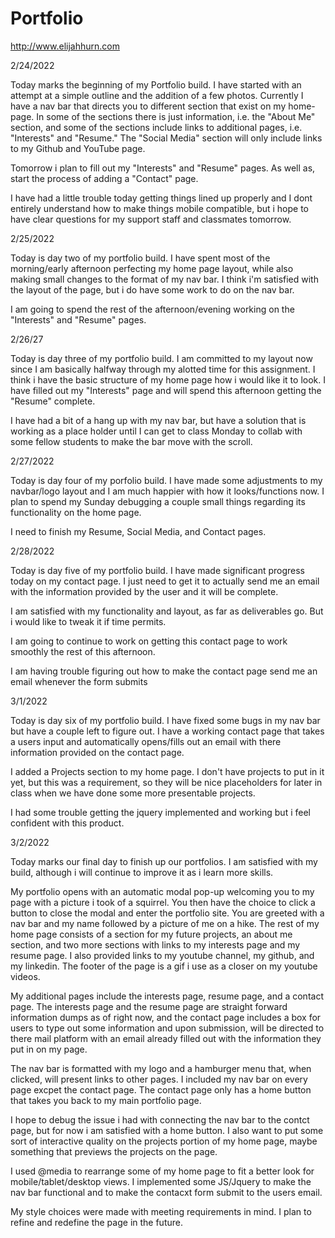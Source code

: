 # Portfolio

http://www.elijahhurn.com

2/24/2022

Today marks the beginning of my Portfolio build. I have started with an attempt at a simple outline and the addition of a few photos. 
Currently I have a nav bar that directs you to different section that exist on my home-page. In some of the sections there is just information, i.e. the "About Me" section, and some of the sections include links to additional pages, i.e. "Interests" and "Resume." The "Social Media" section will only include links to my Github and YouTube page. 

Tomorrow i plan to fill out my "Interests" and "Resume" pages. As well as, start the process of adding a "Contact" page.

I have had a little trouble today getting things lined up properly and I dont entirely understand how to make things mobile compatible,  but i hope to have clear questions for my support staff and classmates tomorrow. 

2/25/2022

Today is day two of my portfolio build. I have spent most of the morning/early afternoon perfecting my home page layout, while also making small changes to the format of my nav bar. I think i'm satisfied with the layout of the page, but i do have some work to do on the nav bar.

I am going to spend the rest of the afternoon/evening working on the "Interests" and "Resume" pages. 

2/26/27

Today is day three of my portfolio build. I am committed to my layout now since I am basically halfway through my alotted time for this assignment. I think i have the basic structure of my home page how i would like it to look. I have filled out my "Interests" page and will spend this afternoon getting the "Resume" complete. 

I have had a bit of a hang up with my nav bar, but have a solution that is working as a place holder until I can get to class Monday to collab with some fellow students to make the bar move with the scroll. 

2/27/2022

Today is day four of my porfolio build. I have made some adjustments to my navbar/logo layout and I am much happier with how it looks/functions now. I plan to spend my Sunday debugging a couple small things regarding its functionality on the home page. 

I need to finish my Resume, Social Media, and Contact pages. 

2/28/2022

Today is day five of my portfolio build. I have made significant progress today on my contact page. I just need to get it to actually send me an email with the information provided by the user and it will be complete. 

I am satisfied with my functionality and layout, as far as deliverables go. But i would like to tweak it if time permits. 

I am going to continue to work on getting this contact page to work smoothly the rest of this afternoon.

I am having trouble figuring out how to make the contact page send me an email whenever the form submits

3/1/2022

Today is day six of my portfolio build. I have fixed some bugs in my nav bar but have a couple left to figure out. I have a working contact page that takes a users input and automatically opens/fills out an email with there information provided on the contact page. 

I added a Projects section to my home page. I don't have projects to put in it yet, but this was a requirement, so they will be nice placeholders for later in class when we have done some more presentable projects.

I had some trouble getting the jquery implemented and working but i feel confident with this product. 

3/2/2022

Today marks our final day to finish up our portfolios. I am satisfied with my build, although i will continue to improve it as i learn more skills. 

My portfolio opens with an automatic modal pop-up welcoming you to my page with a picture i took of a squirrel. You then have the choice to click a button to close the modal and enter the portfolio site. You are greeted with a nav bar and my name followed by a picture of me on a hike. The rest of my home page consists of a section for my future projects, an about me section, and two more sections with links to my interests page and my resume page. I also provided links to my youtube channel, my github, and my linkedin. The footer of the page is a gif i use as a closer on my youtube videos. 

My additional pages include the interests page, resume page, and a contact page. The interests page and the resume page are straight forward information dumps as of right now, and the contact page includes a box for users to type out some information and upon submission, will be directed to there mail platform with an email already filled out with the information they put in on my page. 

The nav bar is formatted with my logo and a hamburger menu that, when clicked, will present links to other pages. I included my nav bar on every page excpet the contact page. The contact page only has a home button that takes you back to my main portfolio page. 

I hope to debug the issue i had with connecting the nav bar to the contct page, but for now i am satisfied with a home button. I also want to put some sort of interactive quality on the projects portion of my home page, maybe something that previews the projects on the page. 

I used @media to rearrange some of my home page to fit a better look for mobile/tablet/desktop views.
I implemented some JS/Jquery to make the nav bar functional and to make the contacxt form submit to the users email.

My style choices were made with meeting requirements in mind. I plan to refine and redefine the page in the future.